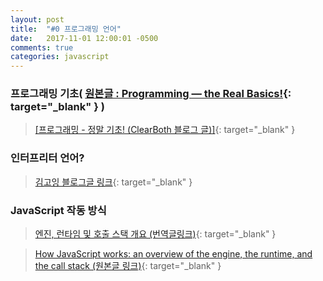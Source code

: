 ```yaml
---
layout: post
title:  "#0 프로그래밍 언어"
date:   2017-11-01 12:00:01 -0500
comments: true
categories: javascript
---
```


### 프로그래밍 기초( [원본글 : Programming — the Real Basics!](https://dev.opera.com/articles/programming-the-real-basics/){: target="_blank" } )
 > [[프로그래밍 - 정말 기초! (ClearBoth 블로그 글)]](http://www.clearboth.org/39_programming_-_the_real_basics/){: target="_blank" }

### 인터프리터 언어?
> [김고잉 블로그글 링크](http://huns.me/development/360){: target="_blank" }

### JavaScript 작동 방식
 >[ 엔진, 런타임 및 호출 스택 개요 (번역글링크)](https://blog.sessionstack.com/how-does-javascript-actually-work-part-1-b0bacc073cf){: target="_blank" }

 > [How JavaScript works: an overview of the engine, the runtime, and the call stack (원본글 링크)](https://blog.sessionstack.com/how-does-javascript-actually-work-part-1-b0bacc073cf){: target="_blank" }







